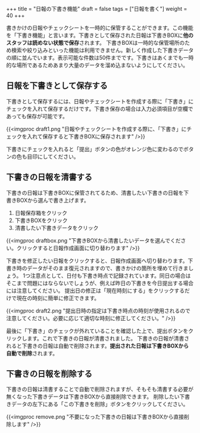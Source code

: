 +++
title = "日報の下書き機能"
draft = false
tags = ["日報を書く"]
weight = 40
+++

書きかけの日報やチェックシートを一時的に保管することができます。この機能を「下書き機能」と言います。下書きとして保存された日報は下書きBOXに**他のスタッフは読めない状態で保存**されます。
下書きBOXは一時的な保管場所のため検索や絞り込みといった機能は利用できません。新しく作成した下書きデータの順に並んでいます。表示可能な件数は50件までです。下書きはあくまでも一時的な場所であるためあまり大量のデータを溜め込まないようにしてください。

## 日報を下書きとして保存する

下書きとして保存するには、日報やチェックシートを作成する際に「下書き」にチェックを入れて保存するだけです。下書き保存の場合は入力必須項目が空欄であっても保存が可能です。

{{<imgproc draft1.png "日報やチェックシートを作成する際に、「下書き」にチェックを入れて保存すると下書きBOXに保存されます" />}}

下書きにチェックを入れると「提出」ボタンの色がオレンジ色に変わるのでボタンの色も目印にしてください。

## 下書きの日報を清書する

下書きの日報は下書きBOXに保管されてるため、清書したい下書きの日報を下書きBOXから選んで書き上げます。

1. 日報保存箱をクリック
1. 下書きBOXをクリック
1. 清書したい下書きデータをクリック

{{<imgproc draftbox.png "下書きBOXから清書したいデータを選んでください。クリックすると日報作成画面に切り替わります" />}}

下書きを修正したい日報をクリックすると、日報作成画面へ切り替わります。下書き時のデータがそのまま復元されますので、書きかけの箇所を埋めて行きましょう。
1つ注意点として、日付も下書き時点で記録されています。同日の場合はそこまで問題にはならないでしょうが、例えば昨日の下書きを今日提出する場合には注意してください。
提出日の修正は「現在時刻にする」をクリックするだけで現在の時刻に簡単に修正できます。

{{<imgproc draft2.png "提出日時の指定は下書き時点の時刻が使用されるので注意してください。必要に応じて適切な時刻に修正してください。" />}}

最後に「下書き」のチェックが外れていることを確認した上で、提出ボタンをクリックします。これで下書きの日報が清書されました。
下書きの日報が清書されると下書きの日報は自動で削除されます。**提出された日報は下書きBOXから自動で削除**されます。

## 下書きの日報を削除する

下書きの日報は清書することで自動で削除されますが、そもそも清書する必要が無くなった下書きデータは下書きBOXから直接削除できます。
削除したい下書きデータの左下にある「この下書きを削除」ボタンをクリックしてください。

{{<imgproc remove.png "不要になった下書きの日報は下書きBOXから直接削除します" />}}
